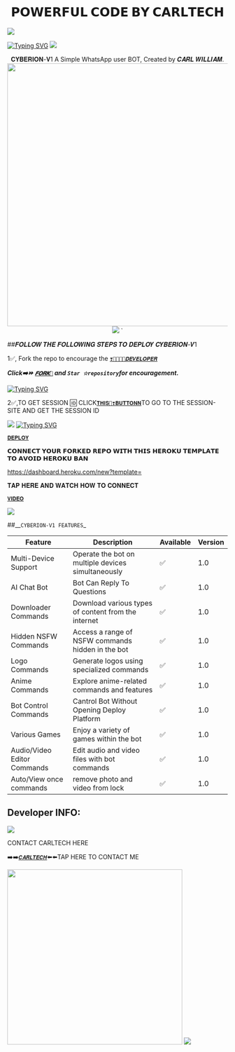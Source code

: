 <h1 align="center"> 𝗣𝗢𝗪𝗘𝗥𝗙𝗨𝗟 𝗖𝗢𝗗𝗘 𝗕𝗬 𝗖𝗔𝗥𝗟𝗧𝗘𝗖𝗛</h1> 
<a><img src='https://i.imgur.com/LyHic3i.gif'/></a>
 
[![Typing SVG](https://readme-typing-svg.herokuapp.com?font=Rockstar-ExtraBold&color=blue&lines=𝗖𝗬𝗕𝗘𝗥𝗜𝗢𝗡+𝗩1+𝗕𝗬+𝗖𝗔𝗥𝗟)](https://git.io/typing-svg)
<a><img src='https://i.imgur.com/LyHic3i.gif'/></a>

<p align="center"> 𝐂𝐘𝐁𝐄𝐑𝐈𝐎𝐍-𝐕1 A Simple WhatsApp user BOT, Created by 𝑪𝑨𝑹𝑳 𝑾𝑰𝑳𝑳𝑰𝑨𝑴.
  
<img src="https://telegra.ph/file/0596b8d5a93154f1bca1d.jpg" width="700" height="600"/>
<a><img src='https://i.imgur.com/LyHic3i.gif'/></a>
  `


##𝑭𝑶𝑳𝑳𝑶𝑾 𝑻𝑯𝑬 𝑭𝑶𝑳𝑳𝑶𝑾𝑰𝑵𝑮 𝑺𝑻𝑬𝑷𝑺 𝑻𝑶 𝑫𝑬𝑷𝑳𝑶𝒀 𝑪𝒀𝑩𝑬𝑹𝑰𝑶𝑵-𝑽1
 
1✅️, Fork the repo to encourage the [`❣️💞💜💚💙𝑫𝑬𝑽𝑬𝑳𝑶𝑷𝑬𝑹`](https://github.com/Carl165) 

   ***Click➡️⏩️ [`𝑭𝑶𝑹𝑲🍴`](https://github.com/carl24tech/Cyberion-V1/fork) and `Star ☆repository`for encouragement.***


 
 
[![Typing SVG](https://readme-typing-svg.herokuapp.com?font=Rockstar-ExtraBold&color=blue&lines=𝗦𝗘𝗦𝗦𝗜𝗢𝗡+𝗜𝗗+𝗦𝗜𝗧𝗘+𝗜𝗦+𝗛𝗘𝗥𝗘)](https://git.io/typing-svg)
 
 2✅️,TO GET SESSION 🆔 CLICK[`𝐓𝐇𝐈𝐒💞❣️𝐁𝐔𝐓𝐓𝐎𝐍𝐍`](https://github.com/Carl165/SESSION_SITE)TO GO TO THE SESSION-SITE AND GET THE SESSION ID
  
  <a><img src='https://i.imgur.com/LyHic3i.gif'/></a>
[![Typing SVG](https://readme-typing-svg.herokuapp.com?font=Rockstar-ExtraBold&color=blue&lines=𝐃𝐄𝐏𝐋𝐎𝐘+𝐎𝐍+𝐇𝐄𝐑𝐎𝐊𝐔)](https://git.io/typing-svg)




[`𝐃𝐄𝐏𝐋𝐎𝐘`](https://dashboard.heroku.com/new?template=https://github.com/carl24tech/Cyberion-V1/tree/main?tab=readme-ov-file)

 𝗖𝗢𝗡𝗡𝗘𝗖𝗧 𝗬𝗢𝗨𝗥 𝗙𝗢𝗥𝗞𝗘𝗗 𝗥𝗘𝗣𝗢 𝗪𝗜𝗧𝗛 𝗧𝗛𝗜𝗦  𝗛𝗘𝗥𝗢𝗞𝗨 𝗧𝗘𝗠𝗣𝗟𝗔𝗧𝗘  𝗧𝗢 𝗔𝗩𝗢𝗜𝗗 𝗛𝗘𝗥𝗢𝗞𝗨 𝗕𝗔𝗡

 https://dashboard.heroku.com/new?template=
 
 𝐓𝐀𝐏 𝐇𝐄𝐑𝐄 𝐀𝐍𝐃 𝐖𝐀𝐓𝐂𝐇 𝐇𝐎𝐖 𝐓𝐎 𝐂𝐎𝐍𝐍𝐄𝐂𝐓
 
 [`𝐕𝐈𝐃𝐄𝐎`](https://chat.whatsapp.com/LgBAp1KjbCBHsgZMKi46aO)
 
<a><img src='https://i.imgur.com/LyHic3i.gif'/></a>


##__`CYBERION-V1 FEATURES`_


| Feature                          | Description                                             | Available    | Version    |
| ---------------------------------| ------------------------------------------------------- | ------------ | ---------- |
| Multi-Device Support             | Operate the bot on multiple devices simultaneously      | ✅           | 1.0        |
| AI Chat Bot                      | Bot Can Reply To Questions                              | ✅           | 1.0        |
| Downloader Commands              | Download various types of content from the internet     | ✅           | 1.0        |
| Hidden NSFW Commands             | Access a range of NSFW commands hidden in the bot       | ✅           | 1.0        |
| Logo Commands                    | Generate logos using specialized commands               | ✅           | 1.0        |
| Anime Commands                   | Explore anime-related commands and features             | ✅           | 1.0        |
| Bot Control Commands             | Cantrol Bot Without Opening Deploy Platform             | ✅           | 1.0        |
| Various Games                    | Enjoy a variety of games within the bot                 | ✅           | 1.0        |
| Audio/Video Editor Commands      | Edit audio and video files with bot commands            | ✅           | 1.0        |
| Auto/View once commands     | remove photo and video from lock            | ✅           | 1.0    |



## Developer INFO:

<a><img src='https://i.imgur.com/LyHic3i.gif'/></a>

   CONTACT CARLTECH HERE
   
➡️➡️[`𝑪𝑨𝑹𝑳𝑻𝑬𝑪𝑯`](https://github.com/Carl165/CARLTECH-INFO)⬅️⬅️TAP HERE TO CONTACT ME 


<img src="https://telegra.ph/file/8b604ffc937bd694516a9.jpg" widh="400" height="400" />
<a><img src='https://i.imgur.com/LyHic3i.gif'/></a>


